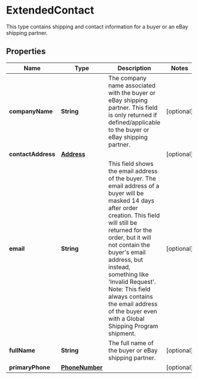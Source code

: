 

# ExtendedContact

This type contains shipping and contact information for a buyer or an eBay shipping partner.

## Properties

Name | Type | Description | Notes
------------ | ------------- | ------------- | -------------
**companyName** | **String** | The company name associated with the buyer or eBay shipping partner. This field is only returned if defined/applicable to the buyer or eBay shipping partner. |  [optional]
**contactAddress** | [**Address**](Address.md) |  |  [optional]
**email** | **String** | This field shows the email address of the buyer. The email address of a buyer will be masked 14 days after order creation. This field will still be returned for the order, but it will not contain the buyer&#39;s email address, but instead, something like &#39;Invalid Request&#39;. Note: This field always contains the email address of the buyer even with a Global Shipping Program shipment. |  [optional]
**fullName** | **String** | The full name of the buyer or eBay shipping partner. |  [optional]
**primaryPhone** | [**PhoneNumber**](PhoneNumber.md) |  |  [optional]



